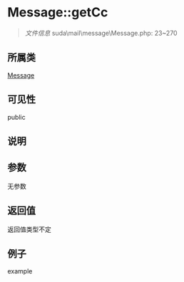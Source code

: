 # Message::getCc

> *文件信息* suda\mail\message\Message.php: 23~270
## 所属类 

[Message](../Message.md)

## 可见性

  public  
## 说明



## 参数

无参数
## 返回值
返回值类型不定
## 例子

example